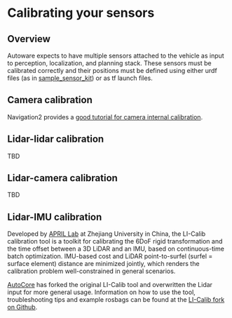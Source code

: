 # Calibrating your sensors

## Overview

Autoware expects to have multiple sensors attached to the vehicle as input to perception, localization, and planning stack. These sensors must be calibrated correctly and their positions must be defined using either urdf files (as in [sample_sensor_kit](https://github.com/autowarefoundation/sample_sensor_kit_launch/tree/main/sample_sensor_kit_description)) or as tf launch files.

## Camera calibration

Navigation2 provides a [good tutorial for camera internal calibration](https://navigation.ros.org/tutorials/docs/camera_calibration.html).

## Lidar-lidar calibration

TBD

## Lidar-camera calibration

TBD

## Lidar-IMU calibration

Developed by [APRIL Lab](https://github.com/APRIL-ZJU) at Zhejiang University in China, the LI-Calib calibration tool is a toolkit for calibrating the 6DoF rigid transformation and the time offset between a 3D LiDAR and an IMU, based on continuous-time batch optimization.
IMU-based cost and LiDAR point-to-surfel (surfel = surface element) distance are minimized jointly, which renders the calibration problem well-constrained in general scenarios.

[AutoCore](https://autocore.ai/) has forked the original LI-Calib tool and overwritten the Lidar input for more general usage. Information on how to use the tool, troubleshooting tips and example rosbags can be found at the [LI-Calib fork on Github](https://github.com/autocore-ai/calibration_tools/tree/main/li_calib).
